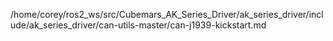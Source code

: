 /home/corey/ros2_ws/src/Cubemars_AK_Series_Driver/ak_series_driver/include/ak_series_driver/can-utils-master/can-j1939-kickstart.md